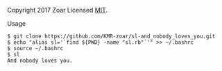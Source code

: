 Copyright 2017 Zoar Licensed [MIT](http://www.opensource.org/licenses/mit-license.php).

Usage

```
$ git clone https://github.com/KMR-zoar/sl-and_nobody_loves_you.git
$ echo "alias sl='`find ${PWD} -name "sl.rb"`'" >> ~/.bashrc
$ source ~/.bashrc
$ sl
And nobody loves you.

